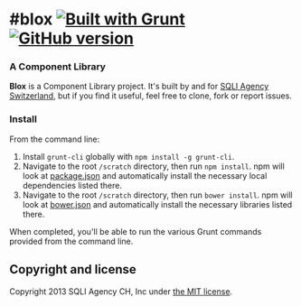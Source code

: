 #blox  [![Built with Grunt](https://cdn.gruntjs.com/builtwith.png)](http://gruntjs.com/) [![GitHub version](https://badge.fury.io/gh/SQLIagencych%2Fblox.png)](http://badge.fury.io/gh/SQLIagencych%2Fblox)
====

### A Component Library 

**Blox** is a Component Library project.  It's built by and for  [SQLI Agency Switzerland](https://github.com/sqliagencych), but if you find it useful, feel free to clone, fork or report issues.  


### Install

From the command line:

1. Install `grunt-cli` globally with `npm install -g grunt-cli`.
2. Navigate to the root `/scratch` directory, then run `npm install`. npm will look at [package.json](package.json) and automatically install the necessary local dependencies listed there.
2. Navigate to the root `/scratch` directory, then run `bower install`. npm will look at [bower.json](bower.json) and automatically install the necessary libraries listed there.

When completed, you'll be able to run the various Grunt commands provided from the command line.


## Copyright and license

Copyright 2013 SQLI Agency CH, Inc under [the MIT license](LICENSE).
